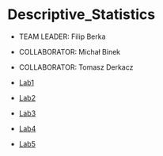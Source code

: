 # Descriptive_Statistics
- TEAM LEADER: Filip Berka
- COLLABORATOR: Michał Binek
- COLLABORATOR: Tomasz Derkacz

- [Lab1](Report1.ipynb)
- [Lab2](Exercises1to3.md)
- [Lab3](Lab_3/Exercise_4.ipynb)
- [Lab4](Lab_4/Exercises5to6.md)
- [Lab5](Lab_5/Exercise8.md)

